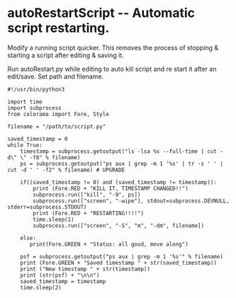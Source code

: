 # autoRestartScript -- Automatic script restarting.
Modify a running script quicker. This removes the process of stopping & starting a script after editing & saving it.

Run autoRestart.py while editing to auto kill script and re start it after an edit/save. Set path and filename.

```python3
#!/usr/bin/python3

import time
import subprocess
from colorama import Fore, Style

filename = "/path/to/script.py"

saved_timestamp = 0
while True:
    timestamp = subprocess.getoutput("ls -lsa %s --full-time | cut -d\" \" -f8" % filename)
    ps = subprocess.getoutput("ps aux | grep -m 1 '%s' | tr -s ' ' | cut -d ' ' -f2" % filename) # UPGRADE

    if((saved_timestamp != 0) and (saved_timestamp != timestamp)):
        print (Fore.RED + "KILL IT, TIMESTAMP CHANGED!!")
        subprocess.run(["kill", "-9", ps])
        subprocess.run(["screen", "-wipe"], stdout=subprocess.DEVNULL, stderr=subprocess.STDOUT)
        print (Fore.RED + "RESTARTING!!!!")
        time.sleep(1)
        subprocess.run(["screen", "-S", "m", "-dm", filename])

    else:
       print(Fore.GREEN + "Status: all good, move along")

    psf = subprocess.getoutput("ps aux | grep -m 1 '%s'" % filename)
    print (Fore.GREEN + "Saved timestamp " + str(saved_timestamp))
    print ("New timestamp " + str(timestamp))
    print (str(psf) + "\n\n")
    saved_timestamp = timestamp
    time.sleep(2)
```
